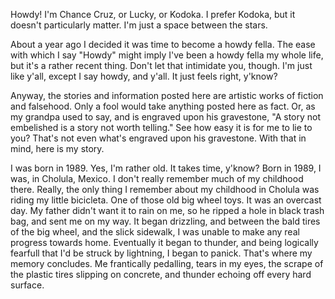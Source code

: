 Howdy! I'm Chance Cruz, or Lucky, or Kodoka. I prefer Kodoka, but it doesn't particularly matter. I'm just a space between the stars.

About a year ago I decided it was time to become a howdy fella. The ease with which I say "Howdy" might imply I've been a howdy fella
my whole life, but it's a rather recent thing. Don't let that intimidate you, though. I'm just like y'all, except I say howdy, and
y'all. It just feels right, y'know?

Anyway, the stories and information posted here are artistic works of fiction and falsehood. Only a fool would take anything posted
here as fact. Or, as my grandpa used to say, and is engraved upon his gravestone, "A story not embelished is a story not worth
telling." See how easy it is for me to lie to you? That's not even what's engraved upon his gravestone. With that in mind, here is my
story.

I was born in 1989. Yes, I'm rather old. It takes time, y'know? Born in 1989, I was, in Cholula, Mexico. I don't really remember much
of my childhood there. Really, the only thing I remember about my childhood in Cholula was riding my little bicicleta. One of those
old big wheel toys. It was an overcast day. My father didn't want it to rain on me, so he ripped a hole in black trash bag, and sent
me on my way. It began drizzling, and between the bald tires of the big wheel, and the slick sidewalk, I was unable to make any real
progress towards home. Eventually it began to thunder, and being logically fearfull that I'd be struck by lightning, I began to panick.
That's where my memory concludes. Me frantically pedalling, tears in my eyes, the scrape of the plastic tires slipping on concrete,
and thunder echoing off every hard surface.

<!---
Kodoka/Kodoka is a ✨ special ✨ repository because its `README.md` (this file) appears on your GitHub profile.
You can click the Preview link to take a look at your changes.
--->
